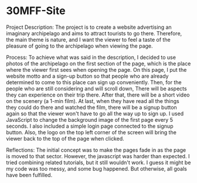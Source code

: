 # 30MFF-Site

Project Description:
The project is to create a website advertising an imaginary archipelago and aims to attract tourists to go there. Therefore, the main theme is nature, and I want the viewer to feel a taste of the pleasure of going to the archipelago when viewing the page.

Process:
To achieve what was said in the description, I decided to use photos of the archipelago on the first section of the page, which is the place where the viewer first sees when opening the page. On this page, I put the website motto and a sign-up button so that people who are already determined to come to this place can sign up conveniently. Then, for the people who are still considering and will scroll down, There will be aspects they can experience on their trip there. After that, there will be a short video on the scenery (a 1-min film). At last, when they have read all the things they could do there and watched the film, there will be a signup button again so that the viewer won't have to go all the way up to sign up. I used JavaScript to change the background image of the first page every 5 seconds. I also included a simple login page connected to the signup button. Also, the logo on the top left corner of the screen will bring the viewer back to the top of the page when clicked.

Reflections:
The initial concept was to make the pages fade in as the page is moved to that sector. However, the javascript was harder than expected. I tried combining related tutorials, but it still wouldn't work. I guess it might be my code was too messy, and some bug happened. But otherwise, all goals have been fulfilled.
